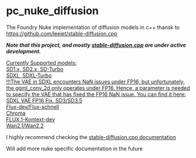# pc_nuke_diffusion
The Foundry Nuke implementation of diffusion models in c++ thansk to  https://github.com/leejet/stable-diffusion.cpp

***Note that this project, and mostly [stable-diffusion.cpp](https://github.com/leejet/stable-diffusion.cpp) are under active development.***

[Currently Supported models:  
SD1.x, SD2.x, SD-Turbo  
SDXL, SDXL-Turbo  
!!!The VAE in SDXL encounters NaN issues under FP16, but unfortunately, the ggml_conv_2d only operates under FP16. Hence, a parameter is needed to specify the VAE that has fixed the FP16 NaN issue. You can find it here: SDXL VAE FP16 Fix.
SD3/SD3.5  
Flux-dev/Flux-schnell  
Chroma  
FLUX.1-Kontext-dev  
Wan2.1/Wan2.2](https://github.com/leejet/stable-diffusion.cpp#:~:text=Image%20Models,Wan2.1/Wan2.2)

I highly recommend checking the [stable-diffusion.cpp documentation](https://github.com/leejet/stable-diffusion.cpp/tree/master/docs)

Will add more nuke specific documentation in the future

